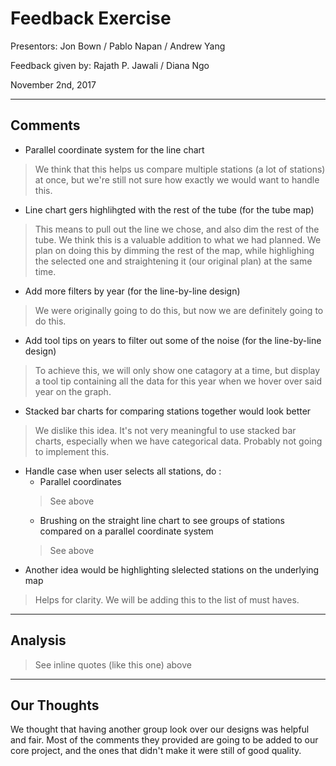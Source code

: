 # Feedback Exercise
 Presentors: Jon Bown / Pablo Napan / Andrew Yang
 
 Feedback given by: Rajath P. Jawali / Diana Ngo
 
 November 2nd, 2017

---

## Comments 

- Parallel coordinate system for the line chart
> We think that this helps us compare multiple stations (a lot of stations) at once, but we're still not sure how exactly we would want to handle this.
- Line chart gers highlihgted with the rest of the tube (for the tube map)
> This means to pull out the line we chose, and also dim the rest of the tube. We think this is a valuable addition to what we had planned. We plan on doing this by dimming the rest of the map, while highlighing the selected one and straightening it (our original plan) at the same time.
- Add more filters by year (for the line-by-line design)
> We were originally going to do this, but now we are definitely going to do this.
- Add tool tips on years to filter out some of the noise (for the line-by-line design)
> To achieve this, we will only show one catagory at a time, but display a tool tip containing all the data for this year when we hover over said year on the graph.
- Stacked bar charts for comparing stations together would look better
> We dislike this idea. It's not very meaningful to use stacked bar charts, especially when we have categorical data. Probably not going to implement this.
- Handle case when user selects all stations, do :
  - Parallel coordinates
  > See above
  - Brushing on the straight line chart to see groups of stations compared on a parallel coordinate system
  > See above
- Another idea would be highlighting slelected stations on the underlying map
> Helps for clarity. We will be adding this to the list of must haves.
---

## Analysis

> See inline quotes (like this one) above

---

## Our Thoughts

We thought that having another group look over our designs was helpful and fair. Most of the comments they provided are going to be added to our core project, and the ones that didn't make it were still of good quality. 
